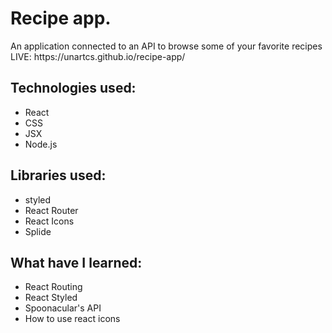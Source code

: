 <h1>Recipe app.</h1>
An application connected to an API to browse some of your favorite recipes
<br>
LIVE: https://unartcs.github.io/recipe-app/
<br>
<h2>Technologies used:</h2>
<ul>
<li>React</li>
<li>CSS</li>
<li>JSX</li>
<li>Node.js</li>
</ul>
<h2>Libraries used:</h2>
<ul>
<li>styled</li>
<li>React Router</li>
<li>React Icons</li>
<li>Splide</li>
</ul>
<h2>What have I learned:</h2>
<ul>
<li>React Routing</li>
<li>React Styled</li>
<li>Spoonacular's API</li>
<li>How to use react icons</li>
</ul>
